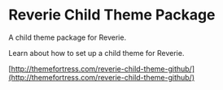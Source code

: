 Reverie Child Theme Package
=============

A child theme package for Reverie.

Learn about how to set up a child theme for Reverie.

[http://themefortress.com/reverie-child-theme-github/](http://themefortress.com/reverie-child-theme-github/)
